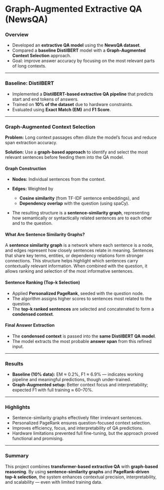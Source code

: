 # Graph-Augmented Extractive QA (NewsQA)

### Overview

* Developed an **extractive QA model** using the **NewsQA dataset**.
* Compared a **baseline DistilBERT** model with a **Graph-Augmented Context Selection** approach.
* Goal: improve answer accuracy by focusing on the most relevant parts of long contexts.

---

### Baseline: DistilBERT

* Implemented a **DistilBERT-based extractive QA pipeline** that predicts start and end tokens of answers.
* Trained on **10% of the dataset** due to hardware constraints.
* Evaluated using **Exact Match (EM)** and **F1 Score**.

---

### Graph-Augmented Context Selection

**Problem:** Long context passages often dilute the model’s focus and reduce span extraction accuracy.

**Solution:** Use a **graph-based approach** to identify and select the most relevant sentences before feeding them into the QA model.

#### Graph Construction

* **Nodes:** Individual sentences from the context.
* **Edges:** Weighted by

  * **Cosine similarity** (from TF-IDF sentence embeddings), and
  * **Dependency overlap** with the question (using spaCy).
* The resulting structure is a **sentence-similarity graph**, representing how semantically or syntactically related sentences are to each other and to the question.

#### What Are Sentence Similarity Graphs?

A **sentence similarity graph** is a network where each sentence is a node, and edges represent how closely sentences relate in meaning. Sentences that share key terms, entities, or dependency relations form stronger connections. This structure helps highlight which sentences carry contextually relevant information. When combined with the question, it allows ranking and selection of the most informative sentences.

#### Sentence Ranking (Top-k Selection)

* Applied **Personalized PageRank**, seeded with the question node.
* The algorithm assigns higher scores to sentences most related to the question.
* The **top-k ranked sentences** are selected and concatenated to form a **condensed context**.

#### Final Answer Extraction

* The **condensed context** is passed into the **same DistilBERT QA model**.
* The model extracts the most probable **answer span** from this refined input.

---

### Results

* **Baseline (10% data):** EM ≈ 0.2%, F1 ≈ 6.9% — indicates working pipeline and meaningful predictions, though under-trained.
* **Graph-Augmented setup:** Better context focus and interpretability; expected F1 with full training ≈ 60–70%.

---

### Highlights

* Sentence-similarity graphs effectively filter irrelevant sentences.
* Personalized PageRank ensures question-focused context selection.
* Improves efficiency, focus, and interpretability of QA predictions.
* Hardware limitations prevented full fine-tuning, but the approach proved functional and promising.

---

### Summary

This project combines **transformer-based extractive QA** with **graph-based reasoning**.
By using **sentence-similarity graphs** and **PageRank-driven top-k selection**, the system enhances contextual precision, interpretability, and scalability — even with limited training data.
